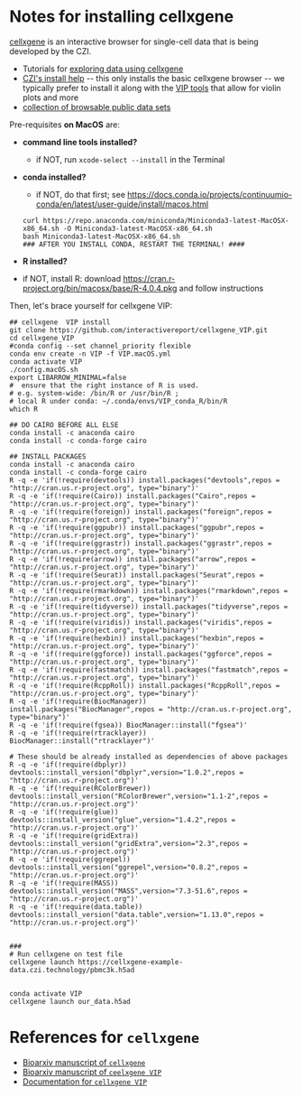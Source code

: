 # Notes for installing cellxgene

[cellxgene](https://github.com/chanzuckerberg/cellxgene-documentation/blob/main/README.md) is an interactive browser for single-cell data that is being developed by the CZI.

* Tutorials for [exploring data using cellxgene](https://github.com/chanzuckerberg/cellxgene-documentation/blob/main/explore-data/explorer-tutorials.md)
* [CZI's install help](https://github.com/chanzuckerberg/cellxgene-documentation/blob/main/desktop/install.md) -- this only installs the basic cellxgene browser -- we typically prefer to install it along with the [VIP tools](https://github.com/interactivereport/cellxgene_VIP) that allow for violin plots and more
* [collection of browsable public data sets](https://cellxgene.cziscience.com/)

Pre-requisites **on MacOS** are:

* **command line tools installed?**
  - if NOT, run `xcode-select --install` in the Terminal
* **conda installed?**
  - if NOT, do that first; see <https://docs.conda.io/projects/continuumio-conda/en/latest/user-guide/install/macos.html>
  
  ```
  curl https://repo.anaconda.com/miniconda/Miniconda3-latest-MacOSX-x86_64.sh -O Miniconda3-latest-MacOSX-x86_64.sh
  bash Miniconda3-latest-MacOSX-x86_64.sh
  ### AFTER YOU INSTALL CONDA, RESTART THE TERMINAL! ####
  ```
  
* **R installed?**
 - if NOT, install R: download <https://cran.r-project.org/bin/macosx/base/R-4.0.4.pkg> and follow instructions  

Then, let's brace yourself for cellxgene VIP:

```
## cellxgene  VIP install
git clone https://github.com/interactivereport/cellxgene_VIP.git
cd cellxgene_VIP
#conda config --set channel_priority flexible
conda env create -n VIP -f VIP.macOS.yml
conda activate VIP
./config.macOS.sh
export LIBARROW_MINIMAL=false
#  ensure that the right instance of R is used.
# e.g. system-wide: /bin/R or /usr/bin/R ;
# local R under conda: ~/.conda/envs/VIP_conda_R/bin/R
which R

## DO CAIRO BEFORE ALL ELSE 
conda install -c anaconda cairo 
conda install -c conda-forge cairo 

## INSTALL PACKAGES
conda install -c anaconda cairo 
conda install -c conda-forge cairo 
R -q -e 'if(!require(devtools)) install.packages("devtools",repos = "http://cran.us.r-project.org", type="binary")'
R -q -e 'if(!require(Cairo)) install.packages("Cairo",repos = "http://cran.us.r-project.org", type="binary")'
R -q -e 'if(!require(foreign)) install.packages("foreign",repos = "http://cran.us.r-project.org", type="binary")'
R -q -e 'if(!require(ggpubr)) install.packages("ggpubr",repos = "http://cran.us.r-project.org", type="binary")'
R -q -e 'if(!require(ggrastr)) install.packages("ggrastr",repos = "http://cran.us.r-project.org", type="binary")'
R -q -e 'if(!require(arrow)) install.packages("arrow",repos = "http://cran.us.r-project.org", type="binary")'
R -q -e 'if(!require(Seurat)) install.packages("Seurat",repos = "http://cran.us.r-project.org", type="binary")'
R -q -e 'if(!require(rmarkdown)) install.packages("rmarkdown",repos = "http://cran.us.r-project.org", type="binary")'
R -q -e 'if(!require(tidyverse)) install.packages("tidyverse",repos = "http://cran.us.r-project.org", type="binary")'
R -q -e 'if(!require(viridis)) install.packages("viridis",repos = "http://cran.us.r-project.org", type="binary")'
R -q -e 'if(!require(hexbin)) install.packages("hexbin",repos = "http://cran.us.r-project.org", type="binary")'
R -q -e 'if(!require(ggforce)) install.packages("ggforce",repos = "http://cran.us.r-project.org", type="binary")'
R -q -e 'if(!require(fastmatch)) install.packages("fastmatch",repos = "http://cran.us.r-project.org", type="binary")'
R -q -e 'if(!require(RcppRoll)) install.packages("RcppRoll",repos = "http://cran.us.r-project.org", type="binary")'
R -q -e 'if(!require(BiocManager)) install.packages("BiocManager",repos = "http://cran.us.r-project.org", type="binary")'
R -q -e 'if(!require(fgsea)) BiocManager::install("fgsea")'
R -q -e 'if(!require(rtracklayer)) BiocManager::install("rtracklayer")'

# These should be already installed as dependencies of above packages
R -q -e 'if(!require(dbplyr)) devtools::install_version("dbplyr",version="1.0.2",repos = "http://cran.us.r-project.org")'
R -q -e 'if(!require(RColorBrewer)) devtools::install_version("RColorBrewer",version="1.1-2",repos = "http://cran.us.r-project.org")'
R -q -e 'if(!require(glue)) devtools::install_version("glue",version="1.4.2",repos = "http://cran.us.r-project.org")'
R -q -e 'if(!require(gridExtra)) devtools::install_version("gridExtra",version="2.3",repos = "http://cran.us.r-project.org")'
R -q -e 'if(!require(ggrepel)) devtools::install_version("ggrepel",version="0.8.2",repos = "http://cran.us.r-project.org")'
R -q -e 'if(!require(MASS)) devtools::install_version("MASS",version="7.3-51.6",repos = "http://cran.us.r-project.org")'
R -q -e 'if(!require(data.table)) devtools::install_version("data.table",version="1.13.0",repos = "http://cran.us.r-project.org")'


###
# Run cellxgene on test file
cellxgene launch https://cellxgene-example-data.czi.technology/pbmc3k.h5ad


conda activate VIP
cellxgene launch our_data.h5ad
```

# References for `cellxgene`

* [Bioarxiv manuscript of `cellxgene`](https://www.biorxiv.org/content/10.1101/2021.04.05.438318v1)
* [Bioarxiv manuscript of `ceelxgene VIP`](https://www.biorxiv.org/content/10.1101/2020.08.28.270652v1)
* [Documentation for `cellxgene VIP`](https://interactivereport.github.io/cellxgene_VIP/tutorial/docs/)
